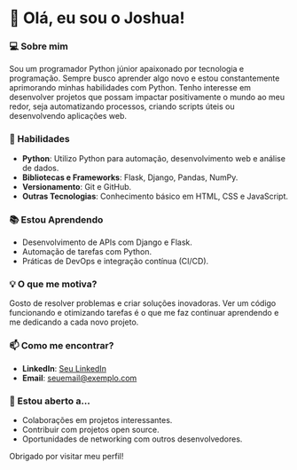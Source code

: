 # 👋 Olá, eu sou o Joshua!

### 💻 Sobre mim
Sou um programador Python júnior apaixonado por tecnologia e programação. Sempre busco aprender algo novo e estou constantemente aprimorando minhas habilidades com Python. Tenho interesse em desenvolver projetos que possam impactar positivamente o mundo ao meu redor, seja automatizando processos, criando scripts úteis ou desenvolvendo aplicações web.

### 🚀 Habilidades
- **Python**: Utilizo Python para automação, desenvolvimento web e análise de dados.
- **Bibliotecas e Frameworks**: Flask, Django, Pandas, NumPy.
- **Versionamento**: Git e GitHub.
- **Outras Tecnologias**: Conhecimento básico em HTML, CSS e JavaScript.

### 📚 Estou Aprendendo
- Desenvolvimento de APIs com Django e Flask.
- Automação de tarefas com Python.
- Práticas de DevOps e integração contínua (CI/CD).

### 💡 O que me motiva?
Gosto de resolver problemas e criar soluções inovadoras. Ver um código funcionando e otimizando tarefas é o que me faz continuar aprendendo e me dedicando a cada novo projeto.

### 📫 Como me encontrar?
- **LinkedIn**: [Seu LinkedIn](#) 
- **Email**: seuemail@exemplo.com

### 🌱 Estou aberto a…
- Colaborações em projetos interessantes.
- Contribuir com projetos open source.
- Oportunidades de networking com outros desenvolvedores.

Obrigado por visitar meu perfil!

